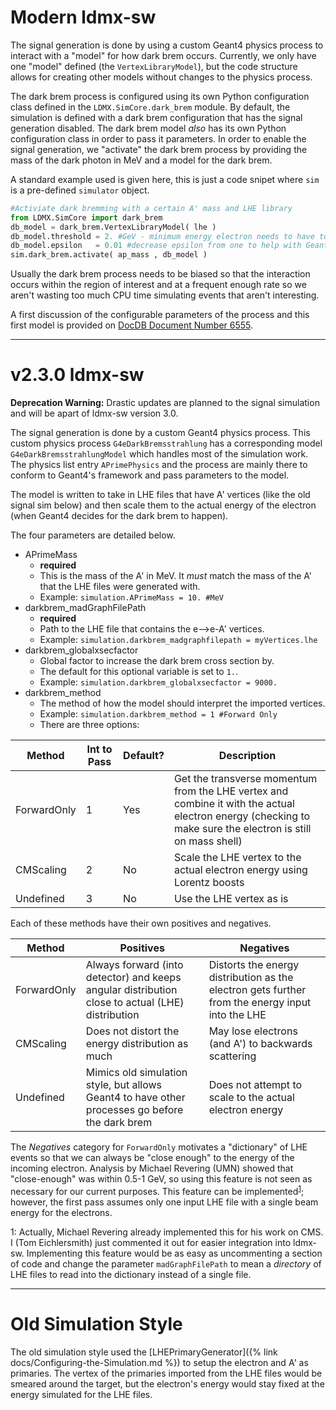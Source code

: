 # Modern ldmx-sw

The signal generation is done by using a custom Geant4 physics process to interact with a "model" for how dark brem occurs.
Currently, we only have one "model" defined (the `VertexLibraryModel`), but the code structure allows for creating other models without changes to the physics process.

The dark brem process is configured using its own Python configuration class defined in the `LDMX.SimCore.dark_brem` module.
By default, the simulation is defined with a dark brem configuration that has the signal generation disabled.
The dark brem model _also_ has its own Python configuration class in order to pass it parameters.
In order to enable the signal generation, we "activate" the dark brem process by providing the mass of the dark photon in MeV and a model for the dark brem.

A standard example used is given here, this is just a code snipet where `sim` is a pre-defined `simulator` object.
```python
#Activiate dark bremming with a certain A' mass and LHE library
from LDMX.SimCore import dark_brem
db_model = dark_brem.VertexLibraryModel( lhe )
db_model.threshold = 2. #GeV - minimum energy electron needs to have to dark brem
db_model.epsilon   = 0.01 #decrease epsilon from one to help with Geant4 biasing calculations
sim.dark_brem.activate( ap_mass , db_model )
```

Usually the dark brem process needs to be biased so that the interaction occurs within the region of interest 
and at a frequent enough rate so we aren't wasting too much CPU time simulating events that aren't interesting.

A first discussion of the configurable parameters of the process and this first model is provided on 
[DocDB Document Number 6555](https://projects-docdb.fnal.gov/cgi-bin/private/ShowDocument?docid=6555).

---
# v2.3.0 ldmx-sw

**Deprecation Warning:** Drastic updates are planned to the signal simulation and will be apart of ldmx-sw version 3.0.

The signal generation is done by a custom Geant4 physics process. This custom physics process `G4eDarkBremsstrahlung` has a corresponding model `G4eDarkBremsstrahlungModel` which handles most of the simulation work. The physics list entry `APrimePhysics` and the process are mainly there to conform to Geant4's framework and pass parameters to the model.

The model is written to take in LHE files that have A' vertices (like the old signal sim below) and then scale them to the actual energy of the electron (when Geant4 decides for the dark brem to happen).

The four parameters are detailed below.

- APrimeMass
  - **required**
  - This is the mass of the A' in MeV. It _must_ match the mass of the A' that the LHE files were generated with.
  - Example: `simulation.APrimeMass = 10. #MeV`
- darkbrem\_madGraphFilePath
  - **required**
  - Path to the LHE file that contains the e-->e-A' vertices.
  - Example: `simulation.darkbrem_madgraphfilepath = myVertices.lhe`
- darkbrem\_globalxsecfactor
  - Global factor to increase the dark brem cross section by.
  - The default for this optional variable is set to `1.`.
  - Example: `simulation.darkbrem_globalxsecfactor = 9000.`
- darkbrem\_method
  - The method of how the model should interpret the imported vertices.
  - Example: `simulation.darkbrem_method = 1 #Forward Only`
  - There are three options:

Method | Int to Pass | Default? | Description
--- | --- | --- | ---
ForwardOnly | 1 | Yes | Get the transverse momentum from the LHE vertex and combine it with the actual electron energy (checking to make sure the electron is still on mass shell)
CMScaling | 2 | No | Scale the LHE vertex to the actual electron energy using Lorentz boosts
Undefined | 3 | No | Use the LHE vertex as is

Each of these methods have their own positives and negatives.

Method | Positives | Negatives
--- | --- | ---
ForwardOnly | Always forward (into detector) and keeps angular distribution close to actual (LHE) distribution | Distorts the energy distribution as the electron gets further from the energy input into the LHE
CMScaling | Does not distort the energy distribution as much | May lose electrons (and A') to backwards scattering
Undefined | Mimics old simulation style, but allows Geant4 to have other processes go before the dark brem | Does not attempt to scale to the actual electron energy

The _Negatives_ category for `ForwardOnly` motivates a "dictionary" of LHE events so that we can always be "close enough" to the energy of the incoming electron. Analysis by Michael Revering (UMN) showed that "close-enough" was within 0.5-1 GeV, so using this feature is not seen as necessary for our current purposes. This feature can be implemented<sup>[1](#technical)</sup>; however, the first pass assumes only one input LHE file with a single beam energy for the electrons. 

<a name="technical">1</a>: Actually, Michael Revering already implemented this for his work on CMS. I (Tom Eichlersmith) just commented it out for easier integration into ldmx-sw. Implementing this feature would be as easy as uncommenting a section of code and change the parameter `madGraphFilePath` to mean a _directory_ of LHE files to read into the dictionary instead of a single file.

---
# Old Simulation Style

The old simulation style used the [LHEPrimaryGenerator]({% link docs/Configuring-the-Simulation.md %}) to setup the electron and A' as primaries. The vertex of the primaries imported from the LHE files would be smeared around the target, but the electron's energy would stay fixed at the energy simulated for the LHE files.

